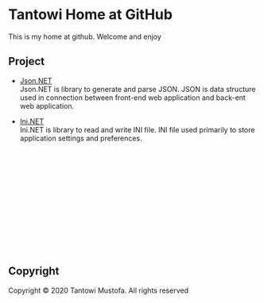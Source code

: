 # Tantowi Home at GitHub


This is my home at github. Welcome and enjoy

## Project

- [Json.NET](https://github.com/tantowi/json.net)<br>
Json.NET is library to generate and parse JSON. JSON is data structure used in connection between front-end web application and back-ent web application.

- [Ini.NET](https://github.com/tantowi/ini.net)<br>
Ini.NET is library to read and write INI file. INI file used primarily to store application settings and preferences.



<br>
<br>
<br>
<br>
<br>
<br>
<br>
<br>
<br>
<br>
<br>
<br>

## Copyright

Copyright &copy; 2020 Tantowi Mustofa. All rights reserved
